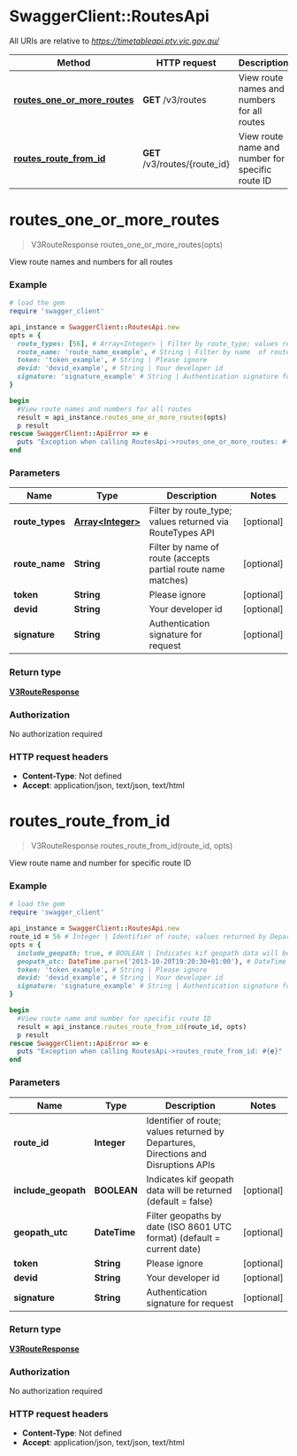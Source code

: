 # SwaggerClient::RoutesApi

All URIs are relative to *https://timetableapi.ptv.vic.gov.au/*

Method | HTTP request | Description
------------- | ------------- | -------------
[**routes_one_or_more_routes**](RoutesApi.md#routes_one_or_more_routes) | **GET** /v3/routes | View route names and numbers for all routes
[**routes_route_from_id**](RoutesApi.md#routes_route_from_id) | **GET** /v3/routes/{route_id} | View route name and number for specific route ID

# **routes_one_or_more_routes**
> V3RouteResponse routes_one_or_more_routes(opts)

View route names and numbers for all routes

### Example
```ruby
# load the gem
require 'swagger_client'

api_instance = SwaggerClient::RoutesApi.new
opts = { 
  route_types: [56], # Array<Integer> | Filter by route_type; values returned via RouteTypes API
  route_name: 'route_name_example', # String | Filter by name  of route (accepts partial route name matches)
  token: 'token_example', # String | Please ignore
  devid: 'devid_example', # String | Your developer id
  signature: 'signature_example' # String | Authentication signature for request
}

begin
  #View route names and numbers for all routes
  result = api_instance.routes_one_or_more_routes(opts)
  p result
rescue SwaggerClient::ApiError => e
  puts "Exception when calling RoutesApi->routes_one_or_more_routes: #{e}"
end
```

### Parameters

Name | Type | Description  | Notes
------------- | ------------- | ------------- | -------------
 **route_types** | [**Array&lt;Integer&gt;**](Integer.md)| Filter by route_type; values returned via RouteTypes API | [optional] 
 **route_name** | **String**| Filter by name  of route (accepts partial route name matches) | [optional] 
 **token** | **String**| Please ignore | [optional] 
 **devid** | **String**| Your developer id | [optional] 
 **signature** | **String**| Authentication signature for request | [optional] 

### Return type

[**V3RouteResponse**](V3RouteResponse.md)

### Authorization

No authorization required

### HTTP request headers

 - **Content-Type**: Not defined
 - **Accept**: application/json, text/json, text/html



# **routes_route_from_id**
> V3RouteResponse routes_route_from_id(route_id, opts)

View route name and number for specific route ID

### Example
```ruby
# load the gem
require 'swagger_client'

api_instance = SwaggerClient::RoutesApi.new
route_id = 56 # Integer | Identifier of route; values returned by Departures, Directions and Disruptions APIs
opts = { 
  include_geopath: true, # BOOLEAN | Indicates kif geopath data will be returned (default = false)
  geopath_utc: DateTime.parse('2013-10-20T19:20:30+01:00'), # DateTime | Filter geopaths by date (ISO 8601 UTC format) (default = current date)
  token: 'token_example', # String | Please ignore
  devid: 'devid_example', # String | Your developer id
  signature: 'signature_example' # String | Authentication signature for request
}

begin
  #View route name and number for specific route ID
  result = api_instance.routes_route_from_id(route_id, opts)
  p result
rescue SwaggerClient::ApiError => e
  puts "Exception when calling RoutesApi->routes_route_from_id: #{e}"
end
```

### Parameters

Name | Type | Description  | Notes
------------- | ------------- | ------------- | -------------
 **route_id** | **Integer**| Identifier of route; values returned by Departures, Directions and Disruptions APIs | 
 **include_geopath** | **BOOLEAN**| Indicates kif geopath data will be returned (default &#x3D; false) | [optional] 
 **geopath_utc** | **DateTime**| Filter geopaths by date (ISO 8601 UTC format) (default &#x3D; current date) | [optional] 
 **token** | **String**| Please ignore | [optional] 
 **devid** | **String**| Your developer id | [optional] 
 **signature** | **String**| Authentication signature for request | [optional] 

### Return type

[**V3RouteResponse**](V3RouteResponse.md)

### Authorization

No authorization required

### HTTP request headers

 - **Content-Type**: Not defined
 - **Accept**: application/json, text/json, text/html



